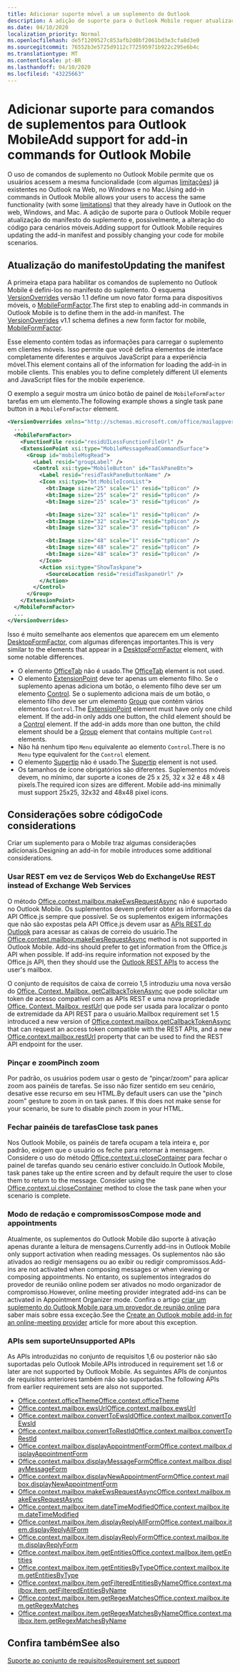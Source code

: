 ```yaml
---
title: Adicionar suporte móvel a um suplemento do Outlook
description: A adição de suporte para o Outlook Mobile requer atualização do manifesto do suplemento e, possivelmente, a alteração do código para cenários móveis.
ms.date: 04/10/2020
localization_priority: Normal
ms.openlocfilehash: de5f1209527c853afb2d0bf2061bd3e3cfa8d3e0
ms.sourcegitcommit: 76552b3e5725d9112c772595971b922c295e6b4c
ms.translationtype: MT
ms.contentlocale: pt-BR
ms.lasthandoff: 04/10/2020
ms.locfileid: "43225663"
---
```

# <a name="add-support-for-add-in-commands-for-outlook-mobile"></a><span data-ttu-id="7e578-103">Adicionar suporte para comandos de suplementos para Outlook Mobile</span><span class="sxs-lookup"><span data-stu-id="7e578-103">Add support for add-in commands for Outlook Mobile</span></span>

<span data-ttu-id="7e578-104">O uso de comandos de suplemento no Outlook Mobile permite que os usuários acessem a mesma funcionalidade (com algumas [limitações](#code-considerations)) já existentes no Outlook na Web, no Windows e no Mac.</span><span class="sxs-lookup"><span data-stu-id="7e578-104">Using add-in commands in Outlook Mobile allows your users to access the same functionality (with some [limitations](#code-considerations)) that they already have in Outlook on the web, Windows, and Mac.</span></span> <span data-ttu-id="7e578-105">A adição de suporte para o Outlook Mobile requer atualização do manifesto do suplemento e, possivelmente, a alteração do código para cenários móveis.</span><span class="sxs-lookup"><span data-stu-id="7e578-105">Adding support for Outlook Mobile requires updating the add-in manifest and possibly changing your code for mobile scenarios.</span></span>

## <a name="updating-the-manifest"></a><span data-ttu-id="7e578-106">Atualização do manifesto</span><span class="sxs-lookup"><span data-stu-id="7e578-106">Updating the manifest</span></span>

<span data-ttu-id="7e578-p102">A primeira etapa para habilitar os comandos de suplemento no Outlook Mobile é defini-los no manifesto do suplemento. O esquema [VersionOverrides](../reference/manifest/versionoverrides.md) versão 1.1 define um novo fator forma para dispositivos móveis, o [MobileFormFactor](../reference/manifest/mobileformfactor.md).</span><span class="sxs-lookup"><span data-stu-id="7e578-p102">The first step to enabling add-in commands in Outlook Mobile is to define them in the add-in manifest. The [VersionOverrides](../reference/manifest/versionoverrides.md) v1.1 schema defines a new form factor for mobile, [MobileFormFactor](../reference/manifest/mobileformfactor.md).</span></span>

<span data-ttu-id="7e578-p103">Esse elemento contém todas as informações para carregar o suplemento em clientes móveis. Isso permite que você defina elementos de interface completamente diferentes e arquivos JavaScript para a experiência móvel.</span><span class="sxs-lookup"><span data-stu-id="7e578-p103">This element contains all of the information for loading the add-in in mobile clients. This enables you to define completely different UI elements and JavaScript files for the mobile experience.</span></span>

<span data-ttu-id="7e578-111">O exemplo a seguir mostra um único botão de painel de `MobileFormFactor` tarefas em um elemento.</span><span class="sxs-lookup"><span data-stu-id="7e578-111">The following example shows a single task pane button in a `MobileFormFactor` element.</span></span>

```xml
<VersionOverrides xmlns="http://schemas.microsoft.com/office/mailappversionoverrides/1.1" xsi:type="VersionOverridesV1_1">
  ...
  <MobileFormFactor>
    <FunctionFile resid="residUILessFunctionFileUrl" />
    <ExtensionPoint xsi:type="MobileMessageReadCommandSurface">
      <Group id="mobileMsgRead">
        <Label resid="groupLabel" />
        <Control xsi:type="MobileButton" id="TaskPaneBtn">
          <Label resid="residTaskPaneButtonName" />
          <Icon xsi:type="bt:MobileIconList">
            <bt:Image size="25" scale="1" resid="tp0icon" />
            <bt:Image size="25" scale="2" resid="tp0icon" />
            <bt:Image size="25" scale="3" resid="tp0icon" />

            <bt:Image size="32" scale="1" resid="tp0icon" />
            <bt:Image size="32" scale="2" resid="tp0icon" />
            <bt:Image size="32" scale="3" resid="tp0icon" />

            <bt:Image size="48" scale="1" resid="tp0icon" />
            <bt:Image size="48" scale="2" resid="tp0icon" />
            <bt:Image size="48" scale="3" resid="tp0icon" />
          </Icon>
          <Action xsi:type="ShowTaskpane">
            <SourceLocation resid="residTaskpaneUrl" />
          </Action>
        </Control>
      </Group>
    </ExtensionPoint>
  </MobileFormFactor>
  ...
</VersionOverrides>
```

<span data-ttu-id="7e578-112">Isso é muito semelhante aos elementos que aparecem em um elemento [DesktopFormFactor](../reference/manifest/desktopformfactor.md), com algumas diferenças importantes.</span><span class="sxs-lookup"><span data-stu-id="7e578-112">This is very similar to the elements that appear in a [DesktopFormFactor](../reference/manifest/desktopformfactor.md) element, with some notable differences.</span></span>

- <span data-ttu-id="7e578-113">O elemento [OfficeTab](../reference/manifest/officetab.md) não é usado.</span><span class="sxs-lookup"><span data-stu-id="7e578-113">The [OfficeTab](../reference/manifest/officetab.md) element is not used.</span></span>
- <span data-ttu-id="7e578-p104">O elemento [ExtensionPoint](../reference/manifest/extensionpoint.md) deve ter apenas um elemento filho. Se o suplemento apenas adiciona um botão, o elemento filho deve ser um elemento [Control](../reference/manifest/control.md). Se o suplemento adiciona mais de um botão, o elemento filho deve ser um elemento [Group](../reference/manifest/group.md) que contém vários elementos `Control`.</span><span class="sxs-lookup"><span data-stu-id="7e578-p104">The [ExtensionPoint](../reference/manifest/extensionpoint.md) element must have only one child element. If the add-in only adds one button, the child element should be a [Control](../reference/manifest/control.md) element. If the add-in adds more than one button, the child element should be a [Group](../reference/manifest/group.md) element that contains multiple `Control` elements.</span></span>
- <span data-ttu-id="7e578-117">Não há nenhum tipo `Menu` equivalente ao elemento `Control`.</span><span class="sxs-lookup"><span data-stu-id="7e578-117">There is no `Menu` type equivalent for the `Control` element.</span></span>
- <span data-ttu-id="7e578-118">O elemento [Supertip](../reference/manifest/supertip.md) não é usado.</span><span class="sxs-lookup"><span data-stu-id="7e578-118">The [Supertip](../reference/manifest/supertip.md) element is not used.</span></span>
- <span data-ttu-id="7e578-p105">Os tamanhos de ícone obrigatórios são diferentes. Suplementos móveis devem, no mínimo, dar suporte a ícones de 25 x 25, 32 x 32 e 48 x 48 pixels.</span><span class="sxs-lookup"><span data-stu-id="7e578-p105">The required icon sizes are different. Mobile add-ins minimally must support 25x25, 32x32 and 48x48 pixel icons.</span></span>

## <a name="code-considerations"></a><span data-ttu-id="7e578-121">Considerações sobre código</span><span class="sxs-lookup"><span data-stu-id="7e578-121">Code considerations</span></span>

<span data-ttu-id="7e578-122">Criar um suplemento para o Mobile traz algumas considerações adicionais.</span><span class="sxs-lookup"><span data-stu-id="7e578-122">Designing an add-in for mobile introduces some additional considerations.</span></span>

### <a name="use-rest-instead-of-exchange-web-services"></a><span data-ttu-id="7e578-123">Usar REST em vez de Serviços Web do Exchange</span><span class="sxs-lookup"><span data-stu-id="7e578-123">Use REST instead of Exchange Web Services</span></span>

<span data-ttu-id="7e578-p106">O método [Office.context.mailbox.makeEwsRequestAsync](../reference/objectmodel/preview-requirement-set/office.context.mailbox.md#methods) não é suportado no Outlook Mobile. Os suplementos devem preferir obter as informações da API Office.js sempre que possível. Se os suplementos exigem informações que não são expostas pela API Office.js devem usar as [APIs REST do Outlook](/outlook/rest/) para acessar as caixas de correio do usuário.</span><span class="sxs-lookup"><span data-stu-id="7e578-p106">The [Office.context.mailbox.makeEwsRequestAsync](../reference/objectmodel/preview-requirement-set/office.context.mailbox.md#methods) method is not supported in Outlook Mobile. Add-ins should prefer to get information from the Office.js API when possible. If add-ins require information not exposed by the Office.js API, then they should use the [Outlook REST APIs](/outlook/rest/) to access the user's mailbox.</span></span>

<span data-ttu-id="7e578-127">O conjunto de requisitos de caixa de correio 1,5 introduziu uma nova versão do [Office. Context. Mailbox. getCallbackTokenAsync](../reference/objectmodel/preview-requirement-set/office.context.mailbox.md#methods) que pode solicitar um token de acesso compatível com as APIs REST e uma nova propriedade [Office. Context. Mailbox. restUrl](../reference/objectmodel/preview-requirement-set/office.context.mailbox.md#properties) que pode ser usada para localizar o ponto de extremidade da API REST para o usuário.</span><span class="sxs-lookup"><span data-stu-id="7e578-127">Mailbox requirement set 1.5 introduced a new version of [Office.context.mailbox.getCallbackTokenAsync](../reference/objectmodel/preview-requirement-set/office.context.mailbox.md#methods) that can request an access token compatible with the REST APIs, and a new [Office.context.mailbox.restUrl](../reference/objectmodel/preview-requirement-set/office.context.mailbox.md#properties) property that can be used to find the REST API endpoint for the user.</span></span>

### <a name="pinch-zoom"></a><span data-ttu-id="7e578-128">Pinçar e zoom</span><span class="sxs-lookup"><span data-stu-id="7e578-128">Pinch zoom</span></span>

<span data-ttu-id="7e578-p107">Por padrão, os usuários podem usar o gesto de “pinçar/zoom” para aplicar zoom aos painéis de tarefas. Se isso não fizer sentido em seu cenário, desative esse recurso em seu HTML.</span><span class="sxs-lookup"><span data-stu-id="7e578-p107">By default users can use the "pinch zoom" gesture to zoom in on task panes. If this does not make sense for your scenario, be sure to disable pinch zoom in your HTML.</span></span>

### <a name="close-task-panes"></a><span data-ttu-id="7e578-131">Fechar painéis de tarefas</span><span class="sxs-lookup"><span data-stu-id="7e578-131">Close task panes</span></span>

<span data-ttu-id="7e578-p108">Nos Outlook Mobile, os painéis de tarefa ocupam a tela inteira e, por padrão, exigem que o usuário os feche para retornar à mensagem. Considere o uso do método [Office.context.ui.closeContainer](/javascript/api/office/office.ui#closecontainer--) para fechar o painel de tarefas quando seu cenário estiver concluído.</span><span class="sxs-lookup"><span data-stu-id="7e578-p108">In Outlook Mobile, task panes take up the entire screen and by default require the user to close them to return to the message. Consider using the [Office.context.ui.closeContainer](/javascript/api/office/office.ui#closecontainer--) method to close the task pane when your scenario is complete.</span></span>

### <a name="compose-mode-and-appointments"></a><span data-ttu-id="7e578-134">Modo de redação e compromissos</span><span class="sxs-lookup"><span data-stu-id="7e578-134">Compose mode and appointments</span></span>

<span data-ttu-id="7e578-135">Atualmente, os suplementos do Outlook Mobile dão suporte à ativação apenas durante a leitura de mensagens.</span><span class="sxs-lookup"><span data-stu-id="7e578-135">Currently add-ins in Outlook Mobile only support activation when reading messages.</span></span> <span data-ttu-id="7e578-136">Os suplementos não são ativados ao redigir mensagens ou ao exibir ou redigir compromissos.</span><span class="sxs-lookup"><span data-stu-id="7e578-136">Add-ins are not activated when composing messages or when viewing or composing appointments.</span></span> <span data-ttu-id="7e578-137">No entanto, os suplementos integrados do provedor de reunião online podem ser ativados no modo organizador de compromisso.</span><span class="sxs-lookup"><span data-stu-id="7e578-137">However, online meeting provider integrated add-ins can be activated in Appointment Organizer mode.</span></span> <span data-ttu-id="7e578-138">Confira o artigo [criar um suplemento do Outlook Mobile para um provedor de reunião online](online-meeting.md) para saber mais sobre essa exceção.</span><span class="sxs-lookup"><span data-stu-id="7e578-138">See the [Create an Outlook mobile add-in for an online-meeting provider](online-meeting.md) article for more about this exception.</span></span>

### <a name="unsupported-apis"></a><span data-ttu-id="7e578-139">APIs sem suporte</span><span class="sxs-lookup"><span data-stu-id="7e578-139">Unsupported APIs</span></span>

<span data-ttu-id="7e578-140">As APIs introduzidas no conjunto de requisitos 1,6 ou posterior não são suportadas pelo Outlook Mobile.</span><span class="sxs-lookup"><span data-stu-id="7e578-140">APIs introduced in requirement set 1.6 or later are not supported by Outlook Mobile.</span></span> <span data-ttu-id="7e578-141">As seguintes APIs de conjuntos de requisitos anteriores também não são suportadas.</span><span class="sxs-lookup"><span data-stu-id="7e578-141">The following APIs from earlier requirement sets are also not supported.</span></span>

  - [<span data-ttu-id="7e578-142">Office.context.officeTheme</span><span class="sxs-lookup"><span data-stu-id="7e578-142">Office.context.officeTheme</span></span>](../reference/objectmodel/preview-requirement-set/office.context.md#officetheme-officetheme)
  - [<span data-ttu-id="7e578-143">Office.context.mailbox.ewsUrl</span><span class="sxs-lookup"><span data-stu-id="7e578-143">Office.context.mailbox.ewsUrl</span></span>](../reference/objectmodel/preview-requirement-set/office.context.mailbox.md#properties)
  - [<span data-ttu-id="7e578-144">Office.context.mailbox.convertToEwsId</span><span class="sxs-lookup"><span data-stu-id="7e578-144">Office.context.mailbox.convertToEwsId</span></span>](../reference/objectmodel/preview-requirement-set/office.context.mailbox.md#methods)
  - [<span data-ttu-id="7e578-145">Office.context.mailbox.convertToRestId</span><span class="sxs-lookup"><span data-stu-id="7e578-145">Office.context.mailbox.convertToRestId</span></span>](../reference/objectmodel/preview-requirement-set/office.context.mailbox.md#methods)
  - [<span data-ttu-id="7e578-146">Office.context.mailbox.displayAppointmentForm</span><span class="sxs-lookup"><span data-stu-id="7e578-146">Office.context.mailbox.displayAppointmentForm</span></span>](../reference/objectmodel/preview-requirement-set/office.context.mailbox.md#methods)
  - [<span data-ttu-id="7e578-147">Office.context.mailbox.displayMessageForm</span><span class="sxs-lookup"><span data-stu-id="7e578-147">Office.context.mailbox.displayMessageForm</span></span>](../reference/objectmodel/preview-requirement-set/office.context.mailbox.md#methods)
  - [<span data-ttu-id="7e578-148">Office.context.mailbox.displayNewAppointmentForm</span><span class="sxs-lookup"><span data-stu-id="7e578-148">Office.context.mailbox.displayNewAppointmentForm</span></span>](../reference/objectmodel/preview-requirement-set/office.context.mailbox.md#methods)
  - [<span data-ttu-id="7e578-149">Office.context.mailbox.makeEwsRequestAsync</span><span class="sxs-lookup"><span data-stu-id="7e578-149">Office.context.mailbox.makeEwsRequestAsync</span></span>](../reference/objectmodel/preview-requirement-set/office.context.mailbox.md#methods)
  - [<span data-ttu-id="7e578-150">Office.context.mailbox.item.dateTimeModified</span><span class="sxs-lookup"><span data-stu-id="7e578-150">Office.context.mailbox.item.dateTimeModified</span></span>](../reference/objectmodel/preview-requirement-set/office.context.mailbox.item.md#properties)
  - [<span data-ttu-id="7e578-151">Office.context.mailbox.item.displayReplyAllForm</span><span class="sxs-lookup"><span data-stu-id="7e578-151">Office.context.mailbox.item.displayReplyAllForm</span></span>](../reference/objectmodel/preview-requirement-set/office.context.mailbox.item.md#methods)
  - [<span data-ttu-id="7e578-152">Office.context.mailbox.item.displayReplyForm</span><span class="sxs-lookup"><span data-stu-id="7e578-152">Office.context.mailbox.item.displayReplyForm</span></span>](../reference/objectmodel/preview-requirement-set/office.context.mailbox.item.md#methods)
  - [<span data-ttu-id="7e578-153">Office.context.mailbox.item.getEntities</span><span class="sxs-lookup"><span data-stu-id="7e578-153">Office.context.mailbox.item.getEntities</span></span>](../reference/objectmodel/preview-requirement-set/office.context.mailbox.item.md#methods)
  - [<span data-ttu-id="7e578-154">Office.context.mailbox.item.getEntitiesByType</span><span class="sxs-lookup"><span data-stu-id="7e578-154">Office.context.mailbox.item.getEntitiesByType</span></span>](../reference/objectmodel/preview-requirement-set/office.context.mailbox.item.md#methods)
  - [<span data-ttu-id="7e578-155">Office.context.mailbox.item.getFilteredEntitiesByName</span><span class="sxs-lookup"><span data-stu-id="7e578-155">Office.context.mailbox.item.getFilteredEntitiesByName</span></span>](../reference/objectmodel/preview-requirement-set/office.context.mailbox.item.md#methods)
  - [<span data-ttu-id="7e578-156">Office.context.mailbox.item.getRegexMatches</span><span class="sxs-lookup"><span data-stu-id="7e578-156">Office.context.mailbox.item.getRegexMatches</span></span>](../reference/objectmodel/preview-requirement-set/office.context.mailbox.item.md#methods)
  - [<span data-ttu-id="7e578-157">Office.context.mailbox.item.getRegexMatchesByName</span><span class="sxs-lookup"><span data-stu-id="7e578-157">Office.context.mailbox.item.getRegexMatchesByName</span></span>](../reference/objectmodel/preview-requirement-set/office.context.mailbox.item.md#methods)

## <a name="see-also"></a><span data-ttu-id="7e578-158">Confira também</span><span class="sxs-lookup"><span data-stu-id="7e578-158">See also</span></span>

[<span data-ttu-id="7e578-159">Suporte ao conjunto de requisitos</span><span class="sxs-lookup"><span data-stu-id="7e578-159">Requirement set support</span></span>](../reference/requirement-sets/outlook-api-requirement-sets.md#requirement-sets-supported-by-exchange-servers-and-outlook-clients)